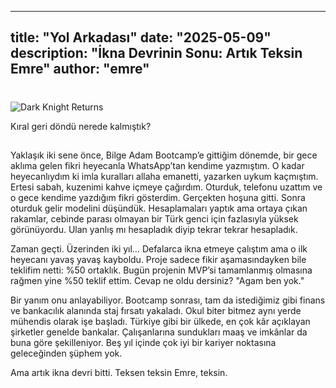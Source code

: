 
---
title: "Yol Arkadası"
date: "2025-05-09"
description: "İkna Devrinin Sonu: Artık Teksin Emre"
author: "emre"
---

# 

![Dark Knight Returns](/images/blog/sss.jpg)

Kıral geri döndü nerede kalmıştık? 



##
Yaklaşık iki sene önce, Bilge Adam Bootcamp’e gittiğim dönemde, bir gece aklıma gelen fikri heyecanla WhatsApp’tan kendime yazmıştım. O kadar heyecanlıydım ki imla kuralları allaha emanetti, yazarken uykum kaçmıştım.
Ertesi sabah, kuzenimi kahve içmeye çağırdım. Oturduk, telefonu uzattım ve o gece kendime yazdığım fikri gösterdim. Gerçekten hoşuna gitti. Sonra oturduk gelir modelini düşündük. Hesaplamaları yaptık ama ortaya çıkan rakamlar, cebinde parası olmayan bir Türk genci için fazlasıyla yüksek görünüyordu. Ulan yanlış mı hesapladık diyip tekrar tekrar hesapladık.

Zaman geçti. Üzerinden iki yıl… Defalarca ikna etmeye çalıştım ama o ilk heyecanı yavaş yavaş kayboldu.
Proje sadece fikir aşamasındayken bile teklifim netti: %50 ortaklık. Bugün projenin MVP’si tamamlanmış olmasına rağmen yine %50 teklif ettim. Cevap ne oldu dersiniz?
"Agam ben yok."

Bir yanım onu anlayabiliyor. Bootcamp sonrası, tam da istediğimiz gibi finans ve bankacılık alanında staj fırsatı yakaladı. Okul biter bitmez aynı yerde mühendis olarak işe başladı. Türkiye gibi bir ülkede, en çok kâr açıklayan şirketler genelde bankalar. Çalışanlarına sundukları maaş ve imkânlar da buna göre şekilleniyor. Beş yıl içinde çok iyi bir kariyer noktasına geleceğinden şüphem yok.

Ama artık ikna devri bitti.
Teksen teksin Emre, teksin.

